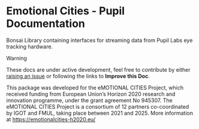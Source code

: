 # **Emotional Cities - Pupil** Documentation

Bonsai Library containing interfaces for streaming data from Pupil Labs eye tracking hardware.

> [!Warning]
> These docs are under active development, feel free to contribute by either [raising an issue](https://github.com/emotional-cities/ublox/issues) or following the links to **Improve this Doc**.

This package was developed for the eMOTIONAL CITIES Project, which received funding from European Union’s Horizon 2020 research and innovation programme, under the grant agreement No 945307. The eMOTIONAL CITIES Project is a consortium of 12 partners co-coordinated by IGOT and FMUL, taking place between 2021 and 2025. More information at https://emotionalcities-h2020.eu/
